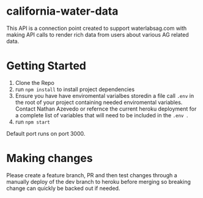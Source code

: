# california-water-data
This API is a connection point created to support waterlabsag.com with making API calls to render rich data from users about various AG related data.    

# Getting Started

1.  Clone the Repo
2.  run `npm install` to install project dependencies
3.  Ensure you have have enviromental varialbes storedin a file call `.env` in the root of your project containing needed enviromental variables. 
Contact Nathan Azevedo or refernce the current heroku deployment for a complete list of variables that will need to be included in the `.env
`.  
3.  run `npm start`

Default port runs on port 3000.  

# Making changes

Please create a feature branch, PR and then test changes through a manually deploy of the dev branch to heroku before merging
so breaking change can quickly be backed out if needed.  
